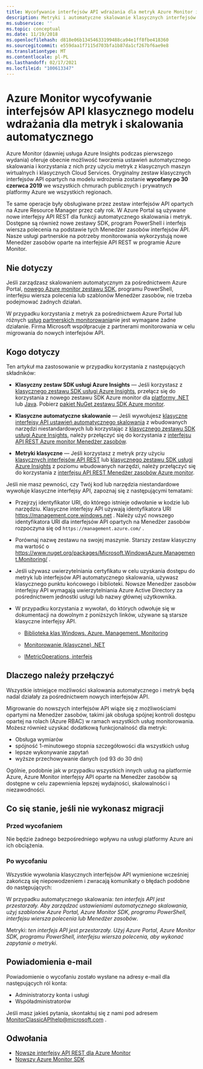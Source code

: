 ```yaml
---
title: Wycofywanie interfejsów API wdrażania dla metryk Azure Monitor i skalowanie automatyczne
description: Metryki i automatyczne skalowanie klasycznych interfejsów API, nazywane również usługą Azure Service Management (ASM) lub modelem wdrożenia frontonu reddog
ms.subservice: ''
ms.topic: conceptual
ms.date: 11/19/2018
ms.openlocfilehash: d818e06b13454633199488ca94e1ff8fbe418360
ms.sourcegitcommit: e559daa1f7115d703bfa1b87da1cf267bf6ae9e8
ms.translationtype: MT
ms.contentlocale: pl-PL
ms.lasthandoff: 02/17/2021
ms.locfileid: "100613347"
---
```

# <a name="azure-monitor-retirement-of-classic-deployment-model-apis-for-metrics-and-autoscale"></a>Azure Monitor wycofywanie interfejsów API klasycznego modelu wdrażania dla metryk i skalowania automatycznego

Azure Monitor (dawniej usługa Azure Insights podczas pierwszego wydania) oferuje obecnie możliwość tworzenia ustawień automatycznego skalowania i korzystania z nich przy użyciu metryk z klasycznych maszyn wirtualnych i klasycznych Cloud Services. Oryginalny zestaw klasycznych interfejsów API opartych na modelu wdrożenia zostanie **wycofany po 30 czerwca 2019** we wszystkich chmurach publicznych i prywatnych platformy Azure we wszystkich regionach.   

Te same operacje były obsługiwane przez zestaw interfejsów API opartych na Azure Resource Manager przez cały rok. W Azure Portal są używane nowe interfejsy API REST dla funkcji automatycznego skalowania i metryk. Dostępne są również nowe zestawy SDK, program PowerShell i interfejs wiersza polecenia na podstawie tych Menedżer zasobów interfejsów API. Nasze usługi partnerskie na potrzeby monitorowania wykorzystują nowe Menedżer zasobów oparte na interfejsie API REST w programie Azure Monitor.  

## <a name="who-is-not-affected"></a>Nie dotyczy

Jeśli zarządzasz skalowaniem automatycznym za pośrednictwem Azure Portal, [nowego Azure monitor zestawu SDK](https://www.nuget.org/packages/Microsoft.Azure.Management.Monitor/), programu PowerShell, interfejsu wiersza polecenia lub szablonów Menedżer zasobów, nie trzeba podejmować żadnych działań.  

W przypadku korzystania z metryk za pośrednictwem Azure Portal lub różnych [usług partnerskich monitorowania](../partners.md)nie jest wymagane żadne działanie. Firma Microsoft współpracuje z partnerami monitorowania w celu migrowania do nowych interfejsów API.

## <a name="who-is-affected"></a>Kogo dotyczy

Ten artykuł ma zastosowanie w przypadku korzystania z następujących składników:

- **Klasyczny zestaw SDK usługi Azure Insights** — Jeśli korzystasz z [klasycznego zestawu SDK usługi Azure Insights](https://www.nuget.org/packages/Microsoft.WindowsAzure.Management.Monitoring/), przełącz się do korzystania z nowego zestawu SDK Azure monitor dla [platformy .NET](https://github.com/azure/azure-libraries-for-net#download) lub [Java](https://github.com/azure/azure-libraries-for-java#download). Pobierz [pakiet NuGet zestawu SDK Azure monitor](https://www.nuget.org/packages/Microsoft.Azure.Management.Monitor/).

- **Klasyczne automatyczne skalowanie** — Jeśli wywołujesz [klasyczne interfejsy API ustawień automatycznego skalowania](/previous-versions/azure/reference/mt348562(v=azure.100)) z wbudowanych narzędzi niestandardowych lub korzystając z [klasycznego zestawu SDK usługi Azure Insights](https://www.nuget.org/packages/Microsoft.WindowsAzure.Management.Monitoring/), należy przełączyć się do korzystania z [interfejsu API REST Azure monitor Menedżer zasobów](/rest/api/monitor/autoscalesettings).

- **Metryki klasyczne** — Jeśli korzystasz z metryk przy użyciu [klasycznych interfejsów API REST](/previous-versions/azure/reference/dn510374(v=azure.100)) lub  [klasycznego zestawu SDK usługi Azure Insights](https://www.nuget.org/packages/Microsoft.WindowsAzure.Management.Monitoring/) z poziomu wbudowanych narzędzi, należy przełączyć się do korzystania z [interfejsu API REST Menedżer zasobów Azure monitor](/rest/api/monitor/autoscalesettings). 

Jeśli nie masz pewności, czy Twój kod lub narzędzia niestandardowe wywołuje klasyczne interfejsy API, zapoznaj się z następującymi tematami:

- Przejrzyj identyfikator URI, do którego istnieje odwołanie w kodzie lub narzędziu. Klasyczne interfejsy API używają identyfikatora URI https://management.core.windows.net . Należy użyć nowszego identyfikatora URI dla interfejsów API opartych na Menedżer zasobów rozpoczyna się od `https://management.azure.com/` .

- Porównaj nazwę zestawu na swojej maszynie. Starszy zestaw klasyczny ma wartość o  https://www.nuget.org/packages/Microsoft.WindowsAzure.Management.Monitoring/ .

- Jeśli używasz uwierzytelniania certyfikatu w celu uzyskania dostępu do metryk lub interfejsów API automatycznego skalowania, używasz klasycznego punktu końcowego i biblioteki. Nowsze Menedżer zasobów interfejsy API wymagają uwierzytelniania Azure Active Directory za pośrednictwem jednostki usługi lub nazwy głównej użytkownika.

- W przypadku korzystania z wywołań, do których odwołuje się w dokumentacji na dowolnym z poniższych linków, używane są starsze klasyczne interfejsy API.

  - [Biblioteka klas Windows. Azure. Management. Monitoring](/previous-versions/azure/dn510414(v=azure.100))

  - [Monitorowanie (klasyczne) .NET](/previous-versions/azure/reference/mt348562(v%3dazure.100))

  - [IMetricOperations, interfejs](/previous-versions/azure/reference/dn802395(v%3dazure.100))

## <a name="why-you-should-switch"></a>Dlaczego należy przełączyć

Wszystkie istniejące możliwości skalowania automatycznego i metryk będą nadal działały za pośrednictwem nowych interfejsów API.  

Migrowanie do nowszych interfejsów API wiąże się z możliwościami opartymi na Menedżer zasobów, takimi jak obsługa spójnej kontroli dostępu opartej na rolach (Azure RBAC) w ramach wszystkich usług monitorowania. Możesz również uzyskać dodatkową funkcjonalność dla metryk: 

- Obsługa wymiarów
- spójność 1-minutowego stopnia szczegółowości dla wszystkich usług 
- lepsze wykonywanie zapytań
- wyższe przechowywanie danych (od 93 do 30 dni) 

Ogólnie, podobnie jak w przypadku wszystkich innych usług na platformie Azure, Azure Monitor interfejsy API oparte na Menedżer zasobów są dostępne w celu zapewnienia lepszej wydajności, skalowalności i niezawodności. 

## <a name="what-happens-if-you-do-not-migrate"></a>Co się stanie, jeśli nie wykonasz migracji

### <a name="before-retirement"></a>Przed wycofaniem

Nie będzie żadnego bezpośredniego wpływu na usługi platformy Azure ani ich obciążenia.  

### <a name="after-retirement"></a>Po wycofaniu

Wszystkie wywołania klasycznych interfejsów API wymienione wcześniej zakończą się niepowodzeniem i zwracają komunikaty o błędach podobne do następujących:

W przypadku automatycznego skalowania: *ten interfejs API jest przestarzały. Aby zarządzać ustawieniami automatycznego skalowania, użyj szablonów Azure Portal, Azure Monitor SDK, programu PowerShell, interfejsu wiersza polecenia lub Menedżer zasobów*.  

Metryki: *ten interfejs API jest przestarzały. Użyj Azure Portal, Azure Monitor SDK, programu PowerShell, interfejsu wiersza polecenia, aby wykonać zapytanie o metryki*.

## <a name="email-notifications"></a>Powiadomienia e-mail

Powiadomienie o wycofaniu zostało wysłane na adresy e-mail dla następujących ról konta: 

- Administratorzy konta i usługi
- Współadministratorów  

Jeśli masz jakieś pytania, skontaktuj się z nami pod adresem MonitorClassicAPIhelp@microsoft.com .  

## <a name="references"></a>Odwołania

- [Nowsze interfejsy API REST dla Azure Monitor](/rest/api/monitor/) 
- [Nowszy Azure Monitor SDK](https://www.nuget.org/packages/Microsoft.Azure.Management.Monitor/)

